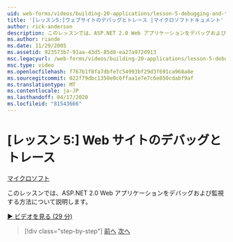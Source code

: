```yaml
---
uid: web-forms/videos/building-20-applications/lesson-5-debugging-and-tracing-your-website
title: '[レッスン5:]ウェブサイトのデバッグとトレース |マイクロソフトドキュメント'
author: rick-anderson
description: このレッスンでは、ASP.NET 2.0 Web アプリケーションをデバッグおよび監視する方法について説明します。
ms.author: riande
ms.date: 11/29/2005
ms.assetid: 923573b7-91aa-43d5-85d8-ea27a972d913
msc.legacyurl: /web-forms/videos/building-20-applications/lesson-5-debugging-and-tracing-your-website
msc.type: video
ms.openlocfilehash: f767b1f8fa7dbfe7c54993bf29d3f691ca968a8e
ms.sourcegitcommit: 022f79dbc1350e0c6ffaa1e7e7c6e850cdabf9af
ms.translationtype: MT
ms.contentlocale: ja-JP
ms.lasthandoff: 04/17/2020
ms.locfileid: "81543666"
---
```

# <a name="lesson-5-debugging-and-tracing-your-website"></a>[レッスン 5:] Web サイトのデバッグとトレース

[マイクロソフト](https://github.com/microsoft)

このレッスンでは、ASP.NET 2.0 Web アプリケーションをデバッグおよび監視する方法について説明します。

[&#9654; ビデオを見る (29 分)](https://channel9.msdn.com/Blogs/ASP-NET-Site-Videos/lesson-5-debugging-and-tracing-your-website)

> [!div class="step-by-step"]
> [前へ](lesson-4-understanding-web-application-state.md)
> [次へ](lesson-6-working-with-stylesheets-and-master-pages.md)
